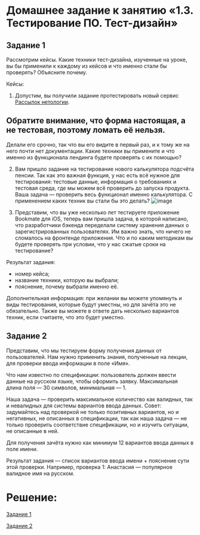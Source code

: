 
# Домашнее задание к занятию «1.3. Тестирование ПО. Тест-дизайн»
## Задание 1

Рассмотрим кейсы. Какие техники тест-дизайна, изученные на уроке, вы бы применили к каждому из кейсов и что именно стали бы проверять? Объясните почему.

Кейсы:

1. Допустим, вы получили задание протестировать новый сервис [Рассылок нетологии](https://l.netology.ru/email#rec37570033). 
## Обратите внимание, что форма настоящая, а не тестовая, поэтому ломать её нельзя. 
Делали его срочно, так что вы его видите в первый раз, и к тому же на него почти нет документации. Какие техники вы примените и что именно из функционала лендинга будете проверять с их помощью?

2. Вам пришло задание на тестирование нового калькулятора подсчёта пенсии. Так как это важная функция, у нас есть всё нужное для тестирования: тестовые данные, информация о требованиях и тестовая среда, где мы можем всё проверить до запуска продукта. Ваша задача — проверить весь функционал именно калькулятора.
 С применением каких техник вы стали бы это делать?
 ![image](https://user-images.githubusercontent.com/43470121/144067271-82730a66-809c-444c-bc1a-0f0b28bc5214.png)

3. Представим, что вы уже несколько лет тестируете приложение Bookmate для iOS, теперь вам пришла задача, в которой написано, что разработчики бэкенда переделали систему хранения данных о зарегистрированных пользователях. Им важно знать, что ничего не сломалось на фронтенде приложения. Что и по каким методикам вы будете проверять при условии, что у нас сжатые сроки на тестирование?

Результат задания: 
* номер кейса;
* название техники, которую вы выбрали; 
* пояснение, почему выбрали именно её.

Дополнительная информация: при желании вы можете упомянуть и виды тестирования, которые будут уместны, но для зачёта это не обязательно. Также вы можете в ответе дать несколько вариантов техник, если считаете, что это будет уместно.

## Задание 2 

Представим, что мы тестируем форму получения данных от пользователей. Нам нужно применить знания, полученные на лекции, для проверки ввода информации в поле «Имя».


Что нам известно по спецификации: пользователь должен ввести данные на русском языке, чтобы оформить заявку. Максимальная длина поля — 30 символов, минимальная — 1.

Наша задача — проверить максимальное количество как валидных, так и невалидных для системы вариантов ввода данных. Совет: задумайтесь над проверкой не только позитивных вариантов, но и негативных, не описанных в спецификации, так как наша задача — не только проверить соответствие спецификации, но и изучить ситуации, не описанные в ней.

Для получения зачёта нужно как минимум 12 вариантов ввода данных в поле имени.

Результат задания — список вариантов ввода имени + пояснение сути этой проверки. Например, проверка 1: Анастасия — популярное валидное имя на русском.


# Решение:
[Задание 1](https://github.com/artmaxst/Jobs/blob/main/1.3(1).pdf)

[Задание 2](https://github.com/artmaxst/Jobs/blob/main/1.3(2).pdf)
